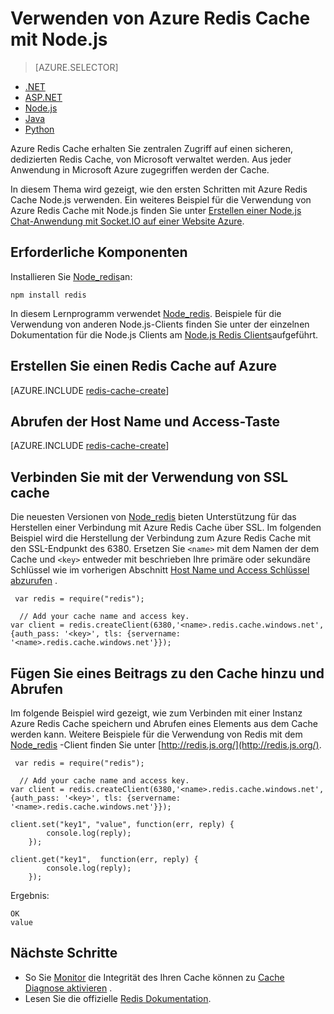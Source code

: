 <properties
    pageTitle="Verwenden von Azure Redis Cache mit Node.js | Microsoft Azure"
    description="Erste Schritte mit Azure Redis Cache Node.js und Node_redis verwenden."
    services="redis-cache"
    documentationCenter=""
    authors="steved0x"
    manager="douge"
    editor="v-lincan"/>

<tags
    ms.service="cache"
    ms.devlang="nodejs"
    ms.topic="hero-article"
    ms.tgt_pltfrm="cache-redis"
    ms.workload="tbd"
    ms.date="10/25/2016"
    ms.author="sdanie"/>

# <a name="how-to-use-azure-redis-cache-with-nodejs"></a>Verwenden von Azure Redis Cache mit Node.js

> [AZURE.SELECTOR]
- [.NET](cache-dotnet-how-to-use-azure-redis-cache.md)
- [ASP.NET](cache-web-app-howto.md)
- [Node.js](cache-nodejs-get-started.md)
- [Java](cache-java-get-started.md)
- [Python](cache-python-get-started.md)

Azure Redis Cache erhalten Sie zentralen Zugriff auf einen sicheren, dedizierten Redis Cache, von Microsoft verwaltet werden. Aus jeder Anwendung in Microsoft Azure zugegriffen werden der Cache.

In diesem Thema wird gezeigt, wie den ersten Schritten mit Azure Redis Cache Node.js verwenden. Ein weiteres Beispiel für die Verwendung von Azure Redis Cache mit Node.js finden Sie unter [Erstellen einer Node.js Chat-Anwendung mit Socket.IO auf einer Website Azure](../app-service-web/web-sites-nodejs-chat-app-socketio.md).


## <a name="prerequisites"></a>Erforderliche Komponenten

Installieren Sie [Node_redis](https://github.com/mranney/node_redis)an:

    npm install redis

In diesem Lernprogramm verwendet [Node_redis](https://github.com/mranney/node_redis). Beispiele für die Verwendung von anderen Node.js-Clients finden Sie unter der einzelnen Dokumentation für die Node.js Clients am [Node.js Redis Clients](http://redis.io/clients#nodejs)aufgeführt.

## <a name="create-a-redis-cache-on-azure"></a>Erstellen Sie einen Redis Cache auf Azure

[AZURE.INCLUDE [redis-cache-create](../../includes/redis-cache-create.md)]

## <a name="retrieve-the-host-name-and-access-keys"></a>Abrufen der Host Name und Access-Taste

[AZURE.INCLUDE [redis-cache-create](../../includes/redis-cache-access-keys.md)]

## <a name="connect-to-the-cache-securely-using-ssl"></a>Verbinden Sie mit der Verwendung von SSL cache

Die neuesten Versionen von [Node_redis](https://github.com/mranney/node_redis) bieten Unterstützung für das Herstellen einer Verbindung mit Azure Redis Cache über SSL. Im folgenden Beispiel wird die Herstellung der Verbindung zum Azure Redis Cache mit den SSL-Endpunkt des 6380. Ersetzen Sie `<name>` mit dem Namen der dem Cache und `<key>` entweder mit beschrieben Ihre primäre oder sekundäre Schlüssel wie im vorherigen Abschnitt [Host Name und Access Schlüssel abzurufen](#retrieve-the-host-name-and-access-keys) .

     var redis = require("redis");
    
      // Add your cache name and access key.
    var client = redis.createClient(6380,'<name>.redis.cache.windows.net', {auth_pass: '<key>', tls: {servername: '<name>.redis.cache.windows.net'}});


## <a name="add-something-to-the-cache-and-retrieve-it"></a>Fügen Sie eines Beitrags zu den Cache hinzu und Abrufen

Im folgende Beispiel wird gezeigt, wie zum Verbinden mit einer Instanz Azure Redis Cache speichern und Abrufen eines Elements aus dem Cache werden kann. Weitere Beispiele für die Verwendung von Redis mit dem [Node_redis](https://github.com/mranney/node_redis) -Client finden Sie unter [http://redis.js.org/](http://redis.js.org/).

     var redis = require("redis");
    
      // Add your cache name and access key.
    var client = redis.createClient(6380,'<name>.redis.cache.windows.net', {auth_pass: '<key>', tls: {servername: '<name>.redis.cache.windows.net'}});
    
    client.set("key1", "value", function(err, reply) {
            console.log(reply);
        });
    
    client.get("key1",  function(err, reply) {
            console.log(reply);
        });

Ergebnis:

    OK
    value


## <a name="next-steps"></a>Nächste Schritte

- So Sie [Monitor](cache-how-to-monitor.md) die Integrität des Ihren Cache können zu [Cache Diagnose aktivieren](cache-how-to-monitor.md#enable-cache-diagnostics) .
- Lesen Sie die offizielle [Redis Dokumentation](http://redis.io/documentation).



